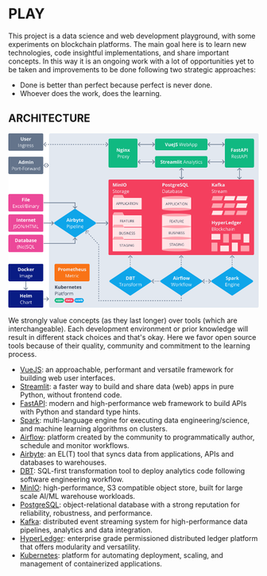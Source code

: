 # PLAY

This project is a data science and web development playground, with some experiments on blockchain platforms. The main goal here is to learn new technologies, code insightful implementations, and share important concepts. In this way it is an ongoing work with a lot of opportunities yet to be taken and improvements to be done following two strategic approaches:

- Done is better than perfect because perfect is never done.
- Whoever does the work, does the learning.

## ARCHITECTURE

![Project Architecture](architecture.png)

We strongly value concepts (as they last longer) over tools (which are interchangeable). Each development environment or prior knowledge will result in different stack choices and that's okay. Here we favor open source tools because of their quality, community and commitment to the learning process.

- [VueJS](webapp/README.md): an approachable, performant and versatile framework for building web user interfaces.
- [Streamlit](analytics/README.md): a faster way to build and share data (web) apps in pure Python, without frontend code.
- [FastAPI](restapi/README.md): modern and high-performance web framework to build APIs with Python and standard type hints.
- [Spark](engine/README.md): multi-language engine for executing data engineering/science, and machine learning algorithms on clusters.
- [Airflow](workflow/README.md): platform created by the community to programmatically author, schedule and monitor workflows.
- [Airbyte](pipeline/README.md): an EL(T) tool that syncs data from applications, APIs and databases to warehouses.
- [DBT](transform/README.md): SQL-first transformation tool to deploy analytics code following software engineering workflow.
- [MinIO](storage/README.md): high-performance, S3 compatible object store, built for large scale AI/ML warehouse workloads.
- [PostgreSQL](database/README.md): object-relational database with a strong reputation for reliability, robustness, and performance.
- [Kafka](stream/README.md): distributed event streaming system for high-performance data pipelines, analytics and data integration.
- [HyperLedger](blockchain/README.md): enterprise grade permissioned distributed ledger platform that offers modularity and versatility.
- [Kubernetes](platform/README.md): platform for automating deployment, scaling, and management of containerized applications.